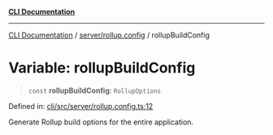 [**CLI Documentation**](../../../README.md)

***

[CLI Documentation](../../../README.md) / [server/rollup.config](../README.md) / rollupBuildConfig

# Variable: rollupBuildConfig

> `const` **rollupBuildConfig**: `RollupOptions`

Defined in: [cli/src/server/rollup.config.ts:12](https://github.com/stonemjs/cli/blob/ae332002b2560de84ae3a35accc1d91282bd1543/src/server/rollup.config.ts#L12)

Generate Rollup build options for the entire application.
